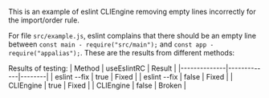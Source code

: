 This is an example of eslint CLIEngine removing empty lines incorrectly for the import/order rule.

For file `src/example.js`, eslint complains that there should be an empty line between `const main - require("src/main");` and `const app - require("appalias");`. These are the results from different methods:

Results of testing:
| Method | useEslintRC | Result |
|--------------|-------------|--------|
| eslint --fix | true | Fixed |
| eslint --fix | false | Fixed |
| CLIEngine | true | Fixed |
| CLIEngine | false | Broken |
